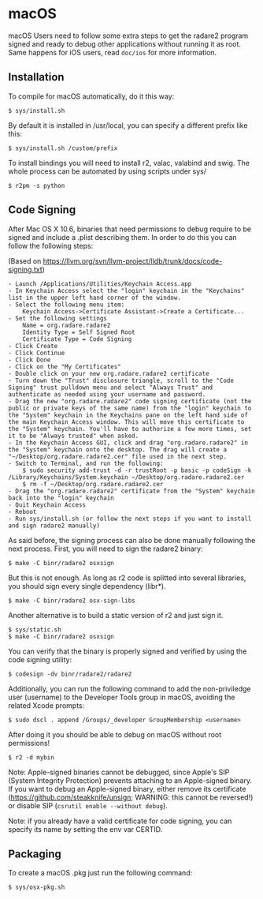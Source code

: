 macOS
===

macOS Users need to follow some extra steps to get the radare2 program signed and ready to debug other applications without running it as root. Same happens for iOS users, read `doc/ios` for more information.

Installation
------------

To compile for macOS automatically, do it this way:

	$ sys/install.sh

By default it is installed in /usr/local, you can specify a different prefix like this:

	$ sys/install.sh /custom/prefix

To install bindings you will need to install r2, valac, valabind and swig. The whole process can be automated by using scripts under sys/

	$ r2pm -s python

Code Signing
------------

After Mac OS X 10.6, binaries that need permissions to debug require to be signed and include a .plist describing them. In order to do this you can follow the following steps:

(Based on https://llvm.org/svn/llvm-project/lldb/trunk/docs/code-signing.txt)

	- Launch /Applications/Utilities/Keychain Access.app
	- In Keychain Access select the "login" keychain in the "Keychains" list in the upper left hand corner of the window.
	- Select the following menu item:
		Keychain Access->Certificate Assistant->Create a Certificate...
	- Set the following settings
		Name = org.radare.radare2
		Identity Type = Self Signed Root
		Certificate Type = Code Signing
	- Click Create
	- Click Continue
	- Click Done
	- Click on the "My Certificates"
	- Double click on your new org.radare.radare2 certificate
	- Turn down the "Trust" disclosure triangle, scroll to the "Code Signing" trust pulldown menu and select "Always Trust" and authenticate as needed using your username and password.
	- Drag the new "org.radare.radare2" code signing certificate (not the public or private keys of the same name) from the "login" keychain to the "System" keychain in the Keychains pane on the left hand side of the main Keychain Access window. This will move this certificate to the "System" keychain. You'll have to authorize a few more times, set it to be "Always trusted" when asked.
	- In the Keychain Access GUI, click and drag "org.radare.radare2" in the "System" keychain onto the desktop. The drag will create a "~/Desktop/org.radare.radare2.cer" file used in the next step.
	- Switch to Terminal, and run the following:
		$ sudo security add-trust -d -r trustRoot -p basic -p codeSign -k /Library/Keychains/System.keychain ~/Desktop/org.radare.radare2.cer
		$ rm -f ~/Desktop/org.radare.radare2.cer
	- Drag the "org.radare.radare2" certificate from the "System" keychain back into the "login" keychain
	- Quit Keychain Access
	- Reboot
	- Run sys/install.sh (or follow the next steps if you want to install and sign radare2 manually)

As said before, the signing process can also be done manually following the next process. First, you will need to sign the radare2 binary:

	$ make -C binr/radare2 osxsign

But this is not enough. As long as r2 code is splitted into several libraries, you should sign every single dependency (libr*).

	$ make -C binr/radare2 osx-sign-libs

Another alternative is to build a static version of r2 and just sign it.

	$ sys/static.sh
	$ make -C binr/radare2 osxsign

You can verify that the binary is properly signed and verified by using the code signing utility:

	$ codesign -dv binr/radare2/radare2

Additionally, you can run the following command to add the non-priviledge user (username) to the Developer Tools group in macOS, avoiding the related Xcode prompts:

	$ sudo dscl . append /Groups/_developer GroupMembership <username>

After doing it you should be able to debug on macOS without root permissions!

	$ r2 -d mybin

Note: Apple-signed binaries cannot be debugged, since Apple's SIP (System Integrity Protection) prevents attaching to an Apple-signed binary. If you want to debug an Apple-signed binary, either remove its certificate (https://github.com/steakknife/unsign; WARNING: this cannot be reversed!) or disable SIP (`csrutil enable --without debug`).

Note: if you already have a valid certificate for code signing, you can specify its name by setting the env var CERTID.

Packaging
---------

To create a macOS .pkg just run the following command:

	$ sys/osx-pkg.sh
